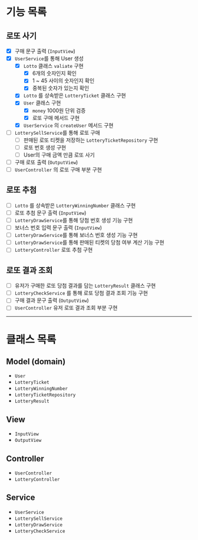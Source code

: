 # 기능 목록

## 로또 사기
- [x] 구매 문구 출력 (`InputView`)
- [x] `UserService`를 통해 User 생성
    - [x] `Lotto` 클래스 `valiate` 구현
        - [x] 6개의 숫자인지 확인
        - [x] 1 ~ 45 사이의 숫자인지 확인
        - [x] 중복된 숫자가 있는지 확인
    - [x] `Lotto` 를 상속받은 `LotteryTicket` 클래스 구현
    - [x] `User` 클래스 구현
        - [x] `money` 1000원 단위 검증
        - [x] 로또 구매 메서드 구현
    - [x] `UserService` 의 `createUser` 메서드 구현
- [ ] `LotterySellService`를 통해 로또 구매
    - [ ] 판매된 로또 티켓을 저장하는 `LotteryTicketRepository` 구현
    - [ ] 로또 번호 생성 구현
    - [ ] User의 구매 금액 만큼 로또 사기
- [ ] 구매 로또 출력 (`OutputView`)
- [ ] `UserController` 의 로또 구매 부분 구현

## 로또 추첨
- [ ] `Lotto` 를 상속받은 `LotteryWinningNumber` 클래스 구현
- [ ] 로또 추첨 문구 출력 (`InputView`)
- [ ] `LotteryDrawService`를 통해 당첨 번호 생성 기능 구현
- [ ] 보너스 번호 입력 문구 출력 (`InputView`)
- [ ] `LotteryDrawService`를 통해 보너스 번호 생성 기능 구현
- [ ] `LotteryDrawService`를 통해 판매된 티켓의 당첨 여부 계산 기능 구현
- [ ] `LotteryController` 로또 추첨 구현

## 로또 결과 조회
- [ ] 유저가 구매한 로또 당첨 결과를 담는 `LotteryResult` 클래스 구현
- [ ] `LotteryCheckService` 를 통해 로또 당첨 결과 조회 기능 구현
- [ ] 구매 결과 문구 출력 (`OutputView`)
- [ ] `UserController` 유저 로또 결과 조회 부분 구현

---

# 클래스 목록
## Model (domain)
- `User`
- `LotteryTicket`
- `LotteryWinningNumber`
- `LotteryTicketRepository`
- `LotteryResult`

## View
- `InputView`
- `OutputView`

## Controller
- `UserController`
- `LotteryController`

## Service
- `UserService`
- `LotterySellService`
- `LotteryDrawService`
- `LotteryCheckService`